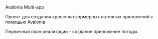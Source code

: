Avalonia Multi-app

Проект для создания кроссплатформерных нативных приложений с помощью Avalonia

Первичный план реализации - создание приложение погоды.

